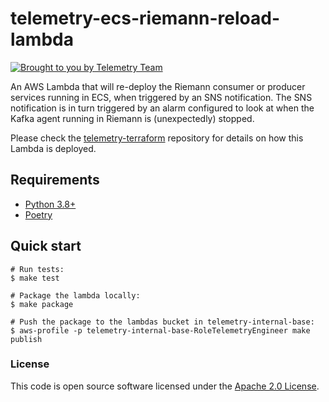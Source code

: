 # telemetry-ecs-riemann-reload-lambda

[![Brought to you by Telemetry Team](https://img.shields.io/badge/MDTP-Telemetry-40D9C0?style=flat&labelColor=000000&logo=gov.uk)](https://confluence.tools.tax.service.gov.uk/display/TEL/Telemetry)

An AWS Lambda that will re-deploy the Riemann consumer or producer services running in ECS, when triggered by an SNS notification.
The SNS notification is in turn triggered by an alarm configured to look at when the Kafka agent running in Riemann is (unexpectedly) stopped.

Please check the [telemetry-terraform](https://github.com/hmrc/telemetry-terraform) repository for details on how this Lambda is deployed.

## Requirements

* [Python 3.8+](https://www.python.org/downloads/release)
* [Poetry](https://python-poetry.org/)

## Quick start

```shell
# Run tests:
$ make test

# Package the lambda locally:
$ make package

# Push the package to the lambdas bucket in telemetry-internal-base:
$ aws-profile -p telemetry-internal-base-RoleTelemetryEngineer make publish
```

### License

This code is open source software licensed under the [Apache 2.0 License]("http://www.apache.org/licenses/LICENSE-2.0.html").
